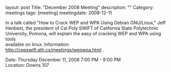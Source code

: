 layout: post
Title: "December 2008 Meeting"
description: ""
Category: meetings
tags: [meeting]
meetingdate: 2008-12-11

In a talk called "How to Crack WEP and WPA Using Debian GNU/Linux," Jeff       
Henbest, the president of Cal Poly SWIFT of California State Polytechnic       
University, Pomona, will explain the easy of cracking WEP and WPA using tools  
available on linux. Information: http://cppswift.ath.cx/meetings/wepwpa.html . 
                                                                             
Date: Thursday December 11, 2008 7:00 PM - 9:00 PM                               
Location: Downs 107                                         
